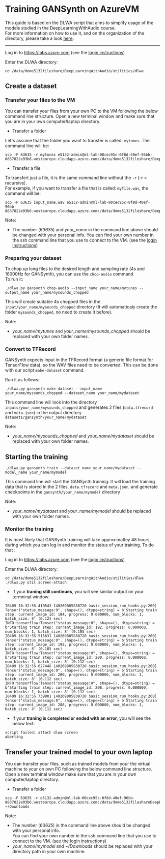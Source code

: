 # Training GANSynth on AzureVM

This guide is based on the DLWA script that aims to simplify usage of the models studied in the DeepLearningWithAudio course.  
For more information on how to use it, and on the organization of the directory, please take a look [here](../../../utilities/dlwa).

---

Log in to https://labs.azure.com
(see the [login instructions](../../../00_introduction/))

Enter the DLWA directory:
```
cd /data/dome5132fileshare/DeepLearningWithAudio/utilities/dlwa
```

## Create a dataset

### Transfer your files to the VM 

You can transfer your files from your own PC to the VM following the below command line structure. 
Open a new terminal window and make sure that you are in your own computer/laptop directory.

* Transfer a folder

Let's assume that the folder you want to transfer is called: `mytunes`. The command line will be:

```
scp -P 63635 -r mytunes e5132-admin@ml-lab-00cec95c-0f8d-40ef-96bb-8837822e93b6.westeurope.cloudapp.azure.com:/data/dome5132fileshare/DeepLearningWithAudio/utilities/dlwa/inputs/your_name 
```

* Transfer a file

To transfert just a file, it is the same command line without the ```-r``` (-r = recursive).  
For example, if you want to transfer a file that is called: `myfile.wav`, the command will be:
```
scp -P 63635 input_name.wav e5132-admin@ml-lab-00cec95c-0f8d-40ef-96bb-8837822e93b6.westeurope.cloudapp.azure.com:/data/dome5132fileshare/DeepLearningWithAudio/utilities/dlwa/inputs/your_name
```

Note:
- The number (*63635*) and *your_name* in the command line above should be changed with your personal info. 
You can find your own number in the ssh command line that you use to connect to the VM. (see the [login instructions](../../../00_introduction/))


### Preparing your dataset

To chop up long files to the desired length and sampling rate (4s and 16000Hz for GANSynth), you can use the `chop-audio` command.  
To run it:
```
./dlwa.py gansynth chop-audio --input_name your_name/mytunes --output_name your_name/mysounds_chopped
```

This will create suitable 4s chopped files in the `input/your_name/mysounds_chopped` directory (It will automaticaly create the folder `mysounds_chopped`, no need to create it before).

Note:
- *your_name/mytunes* and  *your_name/mysounds_chopped* should be replaced with your own folder names.



### Convert to TFRecord

GANSynth expects input in the TFRecord format (a generic file format for TensorFlow data), so the WAV files need to be converted. This can be done with our script `make-dataset` command.

Run it as follows:

```
./dlwa.py gansynth make-dataset --input_name your_name/mysounds_chopped --dataset_name your_name/mydataset 
```

This command line will look into the directory `inputs/your_name/mysounds_chopped` and generates 2 files (`data.tfrecord` and `meta.json`) in the output directory `datasets/gansynth/your_name/mydataset`

Note:
- *your_name/mysounds_chopped* and  *your_name/mydataset* should be replaced with your own folder names. 


## Starting the training

```
./dlwa.py gansynth train --dataset_name your_name/mydataset --model_name your_name/mymodel
```

This command line will start the GANSynth training. It will load the training data that is stored in the 2 files, `data.tfrecord` and `meta.json`, and generate checkpoints in the `gansynth/your_name/mymodel` directory

Note:
- *your_name/mydataset* and  *your_name/mymodel* should be replaced with your own folder names.


### Monitor the training

It is most likely that GANSynth training will take approximatley 48 hours, during which you can log in and monitor the status of your training. To do that :

Log in to https://labs.azure.com
(see the [login instructions](../../../00_introduction/))


Enter the DLWA directory:
```
cd /data/dome5132fileshare/DeepLearningWithAudio/utilities/dlwa
./dlwa.py util screen-attach
```

- If your **traning still continues**, you will see similar output on your termninal window:
```
I0409 16:32:56.410543 140269805838720 basic_session_run_hooks.py:260] Tensor("status_message:0", shape=(), dtype=string) = b'Starting train step: current_image_id: 184, progress: 0.000000, num_blocks: 1, batch_size: 8' (0.123 sec)
INFO:tensorflow:Tensor("status_message:0", shape=(), dtype=string) = b'Starting train step: current_image_id: 192, progress: 0.000000, num_blocks: 1, batch_size: 8' (0.105 sec)
I0409 16:32:56.515631 140269805838720 basic_session_run_hooks.py:260] Tensor("status_message:0", shape=(), dtype=string) = b'Starting train step: current_image_id: 192, progress: 0.000000, num_blocks: 1, batch_size: 8' (0.105 sec)
INFO:tensorflow:Tensor("status_message:0", shape=(), dtype=string) = b'Starting train step: current_image_id: 200, progress: 0.000000, num_blocks: 1, batch_size: 8' (0.112 sec)
I0409 16:32:56.627448 140269805838720 basic_session_run_hooks.py:260] Tensor("status_message:0", shape=(), dtype=string) = b'Starting train step: current_image_id: 200, progress: 0.000000, num_blocks: 1, batch_size: 8' (0.112 sec)
INFO:tensorflow:Tensor("status_message:0", shape=(), dtype=string) = b'Starting train step: current_image_id: 208, progress: 0.000000, num_blocks: 1, batch_size: 8' (0.112 sec)
I0409 16:32:56.739801 140269805838720 basic_session_run_hooks.py:260] Tensor("status_message:0", shape=(), dtype=string) = b'Starting train step: current_image_id: 208, progress: 0.000000, num_blocks: 1, batch_size: 8' (0.112 sec) 
```

- If your **traning is completed or ended with an error**, you will see the below text:
```
script failed: attach dlwa screen
aborting
```

## Transfer your trained model to your own laptop

You can transfer your files, such as trained models from your the virtual machine to your on own PC  following the below command line structure. 
Open a new terminal window make sure that you are in your own computer/laptop directory.  

* Transfer a folder
```
scp -P 63635 -r e5132-admin@ml-lab-00cec95c-0f8d-40ef-96bb-8837822e93b6.westeurope.cloudapp.azure.com:/data/dome5132fileshareDeepLearningWithAudio/utilities/dlwa/models/gansynth/your_name/mymodel ~/Downloads
```

Note:  
- The number (*63635*) in the command line above should be changed with your personal info.  
You can find your own number in the ssh command line that you use to connect to the VM. (see the  [login instructions](../../../00_introduction/))
- *your_name/mymodel* and *~/Downloads* should be replaced with your directory path in your own machine. 